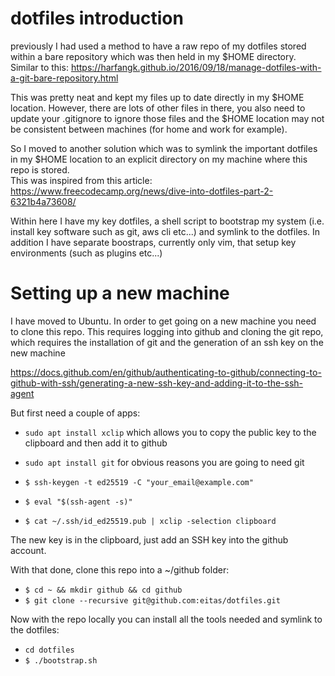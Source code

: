# dotfiles introduction

previously I had used a method to have a raw repo of my dotfiles stored within a bare repository which was then held in
my $HOME directory.  Similar to this:
https://harfangk.github.io/2016/09/18/manage-dotfiles-with-a-git-bare-repository.html

This was pretty neat and kept my files up to date directly in my $HOME location.  However, there are lots of other files
in there, you also need to update your .gitignore to ignore those files and the $HOME location may not be consistent
between machines (for home and work for example).  

So I moved to another solution which was to symlink the important dotfiles in my $HOME location to an explicit directory
on my machine where this repo is stored.  
This was inspired from this article: https://www.freecodecamp.org/news/dive-into-dotfiles-part-2-6321b4a73608/

Within here I have my key dotfiles, a shell script to bootstrap my system (i.e. install key software such as git, aws
cli etc...) and symlink to the dotfiles.  In addition I have separate boostraps, currently only vim, that setup key
environments (such as plugins etc...)

# Setting up a new machine

I have moved to Ubuntu.  In order to get going on a new machine you need to clone this repo.  This requires logging into github
and cloning the git repo, which requires the installation of git and the generation of an ssh key on the new machine

https://docs.github.com/en/github/authenticating-to-github/connecting-to-github-with-ssh/generating-a-new-ssh-key-and-adding-it-to-the-ssh-agent

But first need a couple of apps:

* `sudo apt install xclip` which allows you to copy the public key to the clipboard and then add it to github
* `sudo apt install git` for obvious reasons you are going to need git

* `$ ssh-keygen -t ed25519 -C "your_email@example.com"`
* `$ eval "$(ssh-agent -s)"`
* `$ cat ~/.ssh/id_ed25519.pub | xclip -selection clipboard`

The new key is in the clipboard, just add an SSH key into the github account.

With that done, clone this repo into a ~/github folder:

* `$ cd ~ && mkdir github && cd github`
* `$ git clone --recursive git@github.com:eitas/dotfiles.git`

Now with the repo locally you can install all the tools needed and symlink
to the dotfiles:

* `cd dotfiles`
* `$ ./bootstrap.sh`


